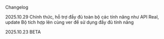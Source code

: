 Changelog

2025.10.29
Chính thức, hỗ trợ đầy đủ toàn bộ các tính năng như API Real, update Bộ tích hợp lên cùng ver để sử dụng đầy đủ tính năng

2025.10.23
BETA 